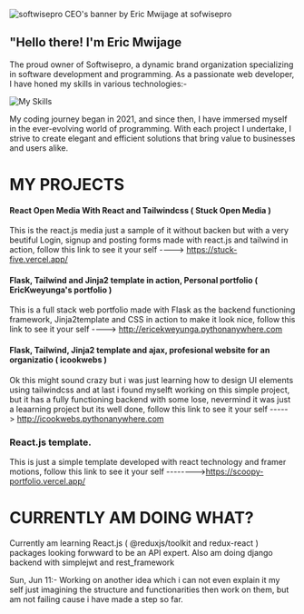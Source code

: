![softwisepro CEO's banner by Eric Mwijage at sofwisepro](https://github.com/softwisepro/softwisepro/blob/main/md/Blue%203D%20Holographic%20Cyber%20__Monday%20Sale%20Banner.png)

## "Hello there! I'm Eric Mwijage


The proud owner of Softwisepro, a dynamic brand organization specializing in software development and programming. As a passionate web developer, I have honed my skills in various technologies:-

![My Skills](https://skillicons.dev/icons?i=py,git,github,bootstrap,react,tailwindcss,django,flask,html,css,postman,php)

My coding journey began in 2021, and since then, I have immersed myself in the ever-evolving world of programming. With each project I undertake, I strive to create elegant and efficient solutions that bring value to businesses and users alike.


# MY PROJECTS


<!-- ![My Skills](https://skillicons.dev/icons?i=py,git,github,bootstrap,react,tailwindcss,django,flask,html,css,postman,php) -->
#### React Open Media With React and Tailwindcss ( Stuck Open Media )
This is the react.js media just a sample of it without backen but with a very beutiful Login, signup and posting forms made with react.js and tailwind in action, follow this link to see it your self ----> https://stuck-five.vercel.app/


#### Flask, Tailwind and Jinja2 template in action, Personal portfolio ( EricKweyunga's portfolio )
This is a full stack web portfolio made with Flask as the backend functioning framework, Jinja2template and CSS in action to make it look nice, follow this link to see it your self ----> http://ericekweyunga.pythonanywhere.com

#### Flask, Tailwind, Jinja2 template and ajax, profesional website for an organizatio ( icookwebs )
Ok this might sound crazy but i was just learning how to design UI elements using tailwindcss and at last i found myselft working on this simple project, but it has a fully functioning backend with some lose, nevermind it was just a leaarning project but its well done, follow this link to see it your self -----> http://icookwebs.pythonanywhere.com

### React.js template.
This is just a simple template developed with react technology and framer motions, follow this link to see it your self -------->https://scoopy-portfolio.vercel.app/

# CURRENTLY AM DOING WHAT?
Currently am learning  React.js ( @reduxjs/toolkit and redux-react ) packages looking forwward to be an API expert.
Also am doing django backend with simplejwt and rest_framework

Sun, Jun 11:- Working on another idea which i can not even explain it my self just imagining the structure and functionarities then work on them, but am not failing cause i have made a step so far.
